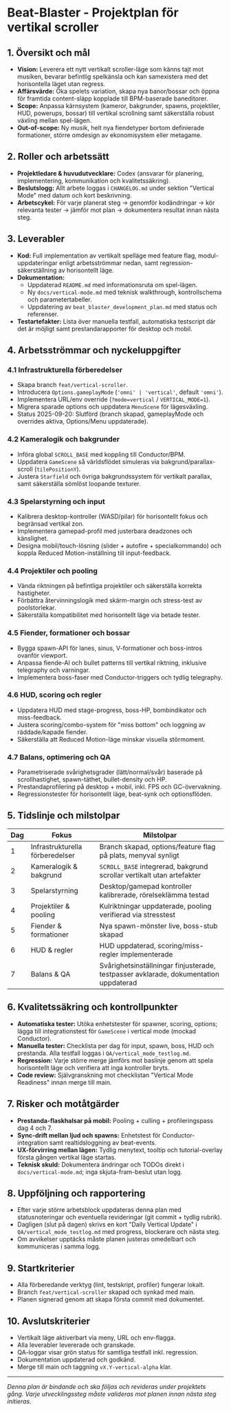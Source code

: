 # Beat-Blaster - Projektplan för vertikal scroller

## 1. Översikt och mål
- **Vision:** Leverera ett nytt vertikalt scroller-läge som känns tajt mot musiken, bevarar befintlig spelkänsla och kan samexistera med det horisontella läget utan regress.
- **Affärsvärde:** Öka spelets variation, skapa nya banor/bossar och öppna för framtida content-släpp kopplade till BPM-baserade baneditorer.
- **Scope:** Anpassa kärnsystem (kameror, bakgrunder, spawns, projektiler, HUD, powerups, bossar) till vertikal scrollning samt säkerställa robust växling mellan spel-lägen.
- **Out-of-scope:** Ny musik, helt nya fiendetyper bortom definierade formationer, större omdesign av ekonomisystem eller metagame.

## 2. Roller och arbetssätt
- **Projektledare & huvudutvecklare:** Codex (ansvarar för planering, implementering, kommunikation och kvalitetssäkring).
- **Beslutslogg:** Allt arbete loggas i `CHANGELOG.md` under sektion "Vertical Mode" med datum och kort beskrivning.
- **Arbetscykel:** För varje planerat steg -> genomför kodändringar -> kör relevanta tester -> jämför mot plan -> dokumentera resultat innan nästa steg.

## 3. Leverabler
- **Kod:** Full implementation av vertikalt spelläge med feature flag, modul-uppdateringar enligt arbetsströmmar nedan, samt regression-säkerställning av horisontellt läge.
- **Dokumentation:**
  - Uppdaterad `README.md` med informationsruta om spel-lägen.
  - Ny `docs/vertical-mode.md` med teknisk walkthrough, kontrollschema och parametertabeller.
  - Uppdatering av `beat_blaster_development_plan.md` med status och referenser.
- **Testartefakter:** Lista över manuella testfall, automatiska testscript där det är möjligt samt prestandarapporter för desktop och mobil.

## 4. Arbetsströmmar och nyckeluppgifter

### 4.1 Infrastrukturella förberedelser
- Skapa branch `feat/vertical-scroller`.
- Introducera `Options.gameplayMode` (`'omni' | 'vertical'`, default `'omni'`).
- Implementera URL/env override (`?mode=vertical` / `VERTICAL_MODE=1`).
- Migrera sparade options och uppdatera `MenuScene` för lägesväxling.
- Status 2025-09-20: Slutförd (branch skapad, gameplayMode och overrides aktiva, Options/Menu uppdaterade).

### 4.2 Kameralogik och bakgrunder
- Införa global `SCROLL_BASE` med koppling till Conductor/BPM.
- Uppdatera `GameScene` så världsflödet simuleras via bakgrund/parallax-scroll (`tilePositionY`).
- Justera `Starfield` och övriga bakgrundssystem för vertikalt parallax, samt säkerställa sömlöst loopande texturer.

### 4.3 Spelarstyrning och input
- Kalibrera desktop-kontroller (WASD/pilar) för horisontellt fokus och begränsad vertikal zon.
- Implementera gamepad-profil med justerbara deadzones och känslighet.
- Designa mobil/touch-lösning (slider + autofire + specialkommando) och koppla Reduced Motion-inställning till input-feedback.

### 4.4 Projektiler och pooling
- Vända riktningen på befintliga projektiler och säkerställa korrekta hastigheter.
- Förbättra återvinningslogik med skärm-margin och stress-test av poolstorlekar.
- Säkerställa kompatibilitet med horisontellt läge via betade tester.

### 4.5 Fiender, formationer och bossar
- Bygga spawn-API för lanes, sinus, V-formationer och boss-intros ovanför viewport.
- Anpassa fiende-AI och bullet patterns till vertikal riktning, inklusive telegraphy och varningar.
- Implementera boss-faser med Conductor-triggers och tydlig telegraphy.

### 4.6 HUD, scoring och regler
- Uppdatera HUD med stage-progress, boss-HP, bombindikator och miss-feedback.
- Justera scoring/combo-system för "miss bottom" och loggning av räddade/kapade fiender.
- Säkerställa att Reduced Motion-läge minskar visuella störmoment.

### 4.7 Balans, optimering och QA
- Parametriserade svårighetsgrader (lätt/normal/svår) baserade på scrollhastighet, spawn-täthet, bullet-density och HP.
- Prestandaprofilering på desktop + mobil, inkl. FPS och GC-övervakning.
- Regressionstester för horisontellt läge, beat-synk och optionsflöden.

## 5. Tidslinje och milstolpar
| Dag | Fokus | Milstolpar |
| --- | ----- | ---------- |
| 1 | Infrastrukturella förberedelser | Branch skapad, options/feature flag på plats, menyval synligt |
| 2 | Kameralogik & bakgrund | `SCROLL_BASE` integrerad, bakgrund scrollar vertikalt utan artefakter |
| 3 | Spelarstyrning | Desktop/gamepad kontroller kalibrerade, rörelseklämma testad |
| 4 | Projektiler & pooling | Kulriktningar uppdaterade, pooling verifierad via stresstest |
| 5 | Fiender & formationer | Nya spawn-mönster live, boss-stub skapad |
| 6 | HUD & regler | HUD uppdaterad, scoring/miss-regler implementerade |
| 7 | Balans & QA | Svårighetsinställningar finjusterade, testpasser avklarade, dokumentation uppdaterad |

## 6. Kvalitetssäkring och kontrollpunkter
- **Automatiska tester:** Utöka enhetstester för spawner, scoring, options; lägga till integrationstest för `GameScene` i vertical mode (mockad Conductor).
- **Manuella tester:** Checklista per dag för input, spawn, boss, HUD och prestanda. Alla testfall loggas i `QA/vertical_mode_testlog.md`.
- **Regression:** Varje större merge jämförs mot baslinje genom att spela horisontellt läge och verifiera att inga kontroller bryts.
- **Code review:** Självgranskning mot checklistan "Vertical Mode Readiness" innan merge till main.

## 7. Risker och motåtgärder
- **Prestanda-flaskhalsar på mobil:** Pooling + culling + profileringspass dag 4 och 7.
- **Sync-drift mellan ljud och spawns:** Enhetstest för Conductor-integration samt realtidsloggning av beat-events.
- **UX-förvirring mellan lägen:** Tydlig menytext, tooltip och tutorial-overlay första gången vertikal läge startas.
- **Teknisk skuld:** Dokumentera ändringar och TODOs direkt i `docs/vertical-mode.md`; inga skjuta-fram-beslut utan logg.

## 8. Uppföljning och rapportering
- Efter varje större arbetsblock uppdateras denna plan med statusnoteringar och eventuella revideringar (git commit + tydlig rubrik).
- Dagligen (slut på dagen) skrivs en kort "Daily Vertical Update" i `QA/vertical_mode_testlog.md` med progress, blockerare och nästa steg.
- Om avvikelser upptäcks måste planen justeras omedelbart och kommuniceras i samma logg.

## 9. Startkriterier
- Alla förberedande verktyg (lint, testskript, profiler) fungerar lokalt.
- Branch `feat/vertical-scroller` skapad och synkad med main.
- Planen signerad genom att skapa första commit med dokumentet.

## 10. Avslutskriterier
- Vertikalt läge aktiverbart via meny, URL och env-flagga.
- Alla leverabler levererade och granskade.
- QA-loggar visar grön status för samtliga testfall inkl. regression.
- Dokumentation uppdaterad och godkänd.
- Merge till main och taggning `vX.Y-vertical-alpha` klar.

---
*Denna plan är bindande och ska följas och revideras under projektets gång. Varje utvecklingssteg måste valideras mot planen innan nästa steg initieras.*
